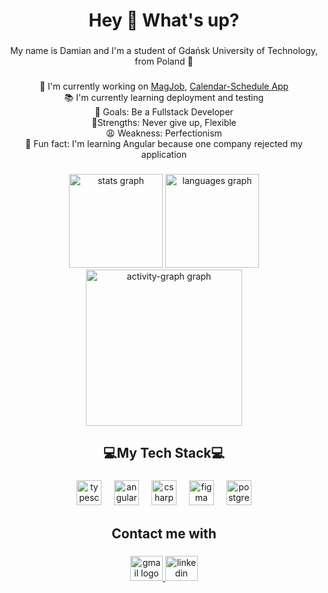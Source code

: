 

<h1 align="center">Hey 👋 What's up?</h1>

###

<p align="center">My name is Damian and I'm a student of Gdańsk University of Technology, from Poland 🥟</p>

###
  <p align="center">🔬 I'm currently working on <a href="https://github.com/KeepIt-Up/MagJob">MagJob</a>, <a href="https://github.com/DamianLaczynski/Calendar-Schedule-App">Calendar-Schedule App</a><br>
      📚 I'm currently learning deployment and testing<br>
      🎯 Goals: Be a Fullstack Developer<br>
      💪Strengths: Never give up, Flexible<br>
      😩 Weakness: Perfectionism<br>
      🎲 Fun fact: I'm learning Angular because one company rejected my application</p>
  


</div>


###

<div align="center">
  <img src="https://github-readme-stats.vercel.app/api?username=DamianLaczynski&hide_title=true&hide_rank=true&show_icons=true&include_all_commits=true&count_private=true&disable_animations=true&theme=dracula&locale=en&hide_border=true&order=1" height="150" alt="stats graph"  />
  <img src="https://github-readme-stats.vercel.app/api/top-langs?username=DamianLaczynski&locale=en&hide_title=true&layout=compact&card_width=320&langs_count=5&theme=dracula&hide_border=true&order=2" height="150" alt="languages graph"  />
  <img src="https://github-readme-activity-graph.vercel.app/graph?username=DamianLaczynski&radius=5&theme=dracula&area=true&order=5&hide_border=true&hide_title=true" height="250" alt="activity-graph graph"  />
</div>

###

<h2 align="center">💻My Tech Stack💻</h2>

###

<div align="center">
  <img src="https://img.shields.io/badge/TypeScript-3178C6?logo=typescript&logoColor=white&style=for-the-badge" height="40" alt="typescript logo"  />
  <img width="12" />
  <img src="https://img.shields.io/badge/Angular-DD0031?logo=angular&logoColor=white&style=for-the-badge" height="40" alt="angularjs logo"  />
  <img width="12" />
  <img src="https://img.shields.io/badge/C Sharp-239120?logo=csharp&logoColor=white&style=for-the-badge" height="40" alt="csharp logo"  />
  <img width="12" />
  <img src="https://img.shields.io/badge/Figma-F24E1E?logo=figma&logoColor=white&style=for-the-badge" height="40" alt="figma logo"  />
  <img width="12" />
  <img src="https://img.shields.io/badge/PostgreSQL-4169E1?logo=postgresql&logoColor=white&style=for-the-badge" height="40" alt="postgresql logo"  />
</div>

###

<h2 align="center">Contact me with</h2>

###

<div align="center">
  <a href="mailto:damian.laczynski.edu@gmail.com" target="_blank">
    <img src="https://raw.githubusercontent.com/maurodesouza/profile-readme-generator/master/src/assets/icons/social/gmail/default.svg" width="52" height="40" alt="gmail logo"  />
  </a>
  <a href="https://www.linkedin.com/in/damianlaczynski/" target="_blank">
    <img src="https://raw.githubusercontent.com/maurodesouza/profile-readme-generator/master/src/assets/icons/social/linkedin/default.svg" width="52" height="40" alt="linkedin logo"  />
  </a>
</div>

###
